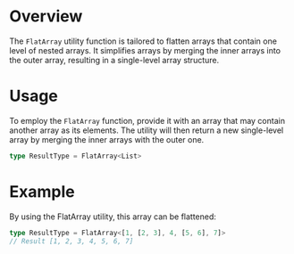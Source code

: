 # Overview
The `FlatArray` utility function is tailored to flatten arrays that contain one level of nested arrays. It simplifies arrays by merging the inner arrays into the outer array, resulting in a single-level array structure.

# Usage
To employ the `FlatArray` function, provide it with an array that may contain another array as its elements. The utility will then return a new single-level array by merging the inner arrays with the outer one.
```typescript
type ResultType = FlatArray<List>
```

# Example
By using the FlatArray utility, this array can be flattened:
```typescript
type ResultType = FlatArray<[1, [2, 3], 4, [5, 6], 7]>
// Result [1, 2, 3, 4, 5, 6, 7]
```
